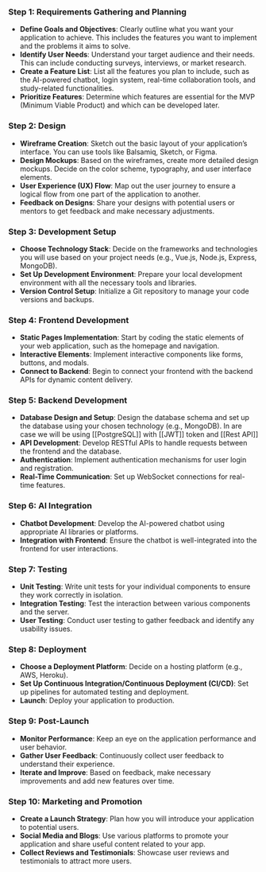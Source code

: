 ### Step 1: Requirements Gathering and Planning

- **Define Goals and Objectives**: Clearly outline what you want your application to achieve. This includes the features you want to implement and the problems it aims to solve.
- **Identify User Needs**: Understand your target audience and their needs. This can include conducting surveys, interviews, or market research.
- **Create a Feature List**: List all the features you plan to include, such as the AI-powered chatbot, login system, real-time collaboration tools, and study-related functionalities.
- **Prioritize Features**: Determine which features are essential for the MVP (Minimum Viable Product) and which can be developed later.

### Step 2: Design

- **Wireframe Creation**: Sketch out the basic layout of your application’s interface. You can use tools like Balsamiq, Sketch, or Figma.
- **Design Mockups**: Based on the wireframes, create more detailed design mockups. Decide on the color scheme, typography, and user interface elements.
- **User Experience (UX) Flow**: Map out the user journey to ensure a logical flow from one part of the application to another.
- **Feedback on Designs**: Share your designs with potential users or mentors to get feedback and make necessary adjustments.

### Step 3: Development Setup

- **Choose Technology Stack**: Decide on the frameworks and technologies you will use based on your project needs (e.g., Vue.js, Node.js, Express, MongoDB).
- **Set Up Development Environment**: Prepare your local development environment with all the necessary tools and libraries.
- **Version Control Setup**: Initialize a Git repository to manage your code versions and backups.

### Step 4: Frontend Development

- **Static Pages Implementation**: Start by coding the static elements of your web application, such as the homepage and navigation.
- **Interactive Elements**: Implement interactive components like forms, buttons, and modals.
- **Connect to Backend**: Begin to connect your frontend with the backend APIs for dynamic content delivery.

### Step 5: Backend Development

- **Database Design and Setup**: Design the database schema and set up the database using your chosen technology (e.g., MongoDB). In are case we will be using [[PostgreSQL]] with [[JWT]] token and [[Rest API]]
- **API Development**: Develop RESTful APIs to handle requests between the frontend and the database.
- **Authentication**: Implement authentication mechanisms for user login and registration.
- **Real-Time Communication**: Set up WebSocket connections for real-time features.

### Step 6: AI Integration

- **Chatbot Development**: Develop the AI-powered chatbot using appropriate AI libraries or platforms.
- **Integration with Frontend**: Ensure the chatbot is well-integrated into the frontend for user interactions.

### Step 7: Testing

- **Unit Testing**: Write unit tests for your individual components to ensure they work correctly in isolation.
- **Integration Testing**: Test the interaction between various components and the server.
- **User Testing**: Conduct user testing to gather feedback and identify any usability issues.

### Step 8: Deployment

- **Choose a Deployment Platform**: Decide on a hosting platform (e.g., AWS, Heroku).
- **Set Up Continuous Integration/Continuous Deployment (CI/CD)**: Set up pipelines for automated testing and deployment.
- **Launch**: Deploy your application to production.

### Step 9: Post-Launch

- **Monitor Performance**: Keep an eye on the application performance and user behavior.
- **Gather User Feedback**: Continuously collect user feedback to understand their experience.
- **Iterate and Improve**: Based on feedback, make necessary improvements and add new features over time.

### Step 10: Marketing and Promotion

- **Create a Launch Strategy**: Plan how you will introduce your application to potential users.
- **Social Media and Blogs**: Use various platforms to promote your application and share useful content related to your app.
- **Collect Reviews and Testimonials**: Showcase user reviews and testimonials to attract more users.